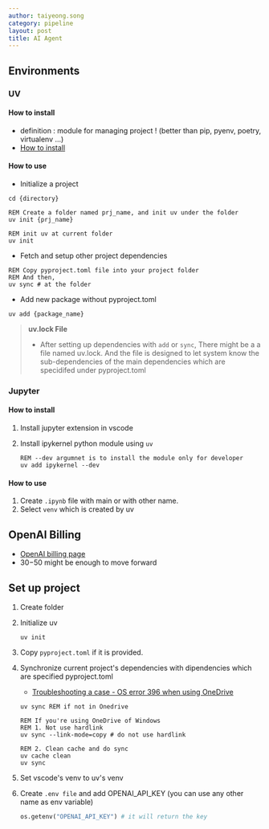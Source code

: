 ```yaml
---
author: taiyeong.song
category: pipeline
layout: post
title: AI Agent
---
```


## Environments

### UV

#### How to install

- definition : module for managing project ! (better than pip, pyenv, poetry, virtualenv ...)
- [How to install](https://docs.astral.sh/uv/getting-started/installation/)

#### How to use

- Initialize a project

```batch
cd {directory}

REM Create a folder named prj_name, and init uv under the folder
uv init {prj_name} 

REM init uv at current folder
uv init 
```

- Fetch and setup other project dependencies

```batch
REM Copy pyproject.toml file into your project folder
REM And then,
uv sync # at the folder
```

- Add new package without pyproject.toml

```batch
uv add {package_name}
```

> **uv.lock File**
> - After setting up dependencies with `add` or `sync`, There might be a a file named uv.lock. And the file is designed to let system know the sub-dependencies of the main dependencies which are specidifed under pyproject.toml


### Jupyter

#### How to install

1. Install jupyter extension in vscode
2. Install ipykernel python module using `uv`

    ```batch
    REM --dev argumnet is to install the module only for developer
    uv add ipykernel --dev
    ```

#### How to use

1. Create `.ipynb` file with main or with other name.
2. Select `venv` which is created by uv

## OpenAI Billing

- [OpenAI billing page](https://platform.openai.com/settings/organization)
- $30-$50 might be enough to move forward

## Set up project

1. Create folder
2. Initialize uv

    ```batch
    uv init
    ```

3. Copy `pyproject.toml` if it is provided.
4. Synchronize current project's dependencies with dipendencies which are specified pyproject.toml 

    - [Troubleshooting a case - OS error 396 when using OneDrive](https://github.com/astral-sh/uv/issues/7906)

    ```batch
    uv sync REM if not in Onedrive

    REM If you're using OneDrive of Windows
    REM 1. Not use hardlink
    uv sync --link-mode=copy # do not use hardlink 
    
    REM 2. Clean cache and do sync
    uv cache clean
    uv sync
    ```

5. Set vscode's venv to uv's venv
6. Create `.env file` and add OPENAI_API_KEY (you can use any other name as env variable)

    ```python
    os.getenv("OPENAI_API_KEY") # it will return the key
    ```